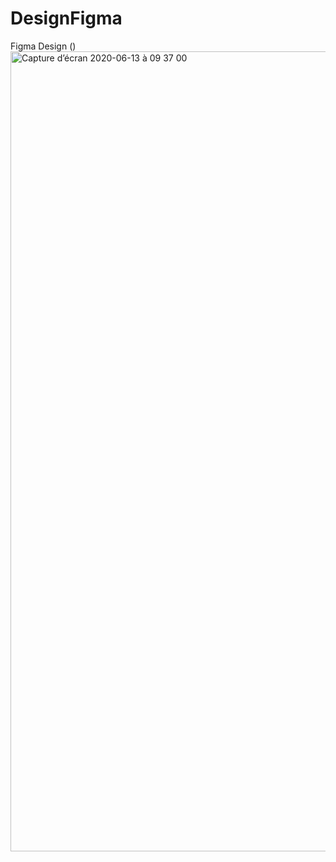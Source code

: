 # DesignFigma
Figma Design
()
[
<img width="1280" alt="Capture d’écran 2020-06-13 à 09 37 00" src="![X - 1](https://user-images.githubusercontent.com/64682028/87240342-024c4200-c419-11ea-93bd-119a3f828b6a.png)
">
](url)
